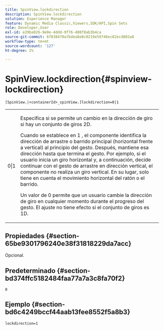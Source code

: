 ```yaml
---
title: SpinView.lockdirection
description: SpinView.lockdirection
solution: Experience Manager
feature: Dynamic Media Classic,Viewers,SDK/API,Spin Sets
role: Developer,User
exl-id: e29ba926-9e0e-4ddd-9f76-408f8ab3b4ca
source-git-commit: 6f838470a7bdea8e8c0219e59746ec82ecd802a8
workflow-type: tm+mt
source-wordcount: '127'
ht-degree: 2%

---
```


# SpinView.lockdirection{#spinview-lockdirection}

`[SpinView.|<containerId>_spinView.]lockdirection=0|1`

<table id="table_18D47E7C6A2D4D68B94225CB621D5F7C"> 
 <tbody> 
  <tr> 
   <td colname="col1"> <p> <span class="codeph"> 0|1 </span> </p> </td> 
   <td colname="col2"> <p> Especifica si se permite un cambio en la dirección de giro si hay un conjunto de giros 2D. </p> <p>Cuando se establece en <span class="codeph"> 1 </span>, el componente identifica la dirección de arrastre o barrido principal (horizontal frente a vertical) al principio del gesto. Después, mantiene esa dirección hasta que termina el gesto. Por ejemplo, si el usuario inicia un giro horizontal y, a continuación, decide continuar con el gesto de arrastre en dirección vertical, el componente no realiza un giro vertical. En su lugar, solo tiene en cuenta el movimiento horizontal del ratón o el barrido. </p> <p>Un valor de <span class="codeph"> 0 </span> permite que un usuario cambie la dirección de giro en cualquier momento durante el progreso del gesto. El ajuste no tiene efecto si el conjunto de giros es 1D. </p> </td> 
  </tr> 
 </tbody> 
</table>

## Propiedades {#section-65be9301796240e38f31818229da7acc}

Opcional.

## Predeterminado {#section-bd374ffc5182484faa77a7a3c8fa70f2}

`0`

## Ejemplo {#section-bd6c4249bccf44aab13fee8552f5a8b3}

`lockdirection=1`

